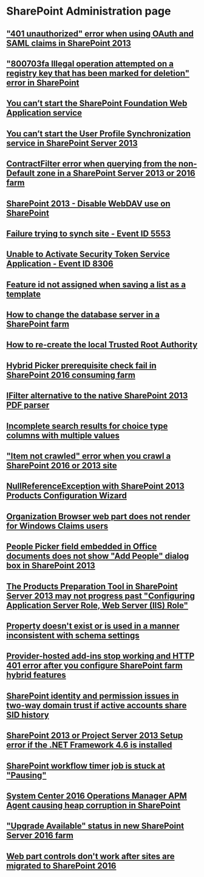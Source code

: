 # SharePoint Administration page

## ["401 unauthorized" error when using OAuth and SAML claims in SharePoint 2013](./401-unauthorized-error-when-using-oauth-and-saml-claims-in-sharepoint-2013.md)

## ["800703fa Illegal operation attempted on a registry key that has been marked for deletion" error in SharePoint](./800703fa-Illegal-operation-error-in-sharepoint.md)

## [You can’t start the SharePoint Foundation Web Application service](./cannot-start-the-sharepoint-foundation-web-application-service.md)

## [You can’t start the User Profile Synchronization service in SharePoint Server 2013](../cannot-start-the-user-profile-synchronization-service-in-sharepoint-2013.md)

## [ContractFilter error when querying from the non-Default zone in a SharePoint Server 2013 or 2016 farm](./contractfilter-error-when-querying-from-the-non-default-zone-in-a-sharepoint-server-farm.md)

## [SharePoint 2013 - Disable WebDAV use on SharePoint](./disable-webdav-use-in-sharepoint-server-2013.md)

## [Failure trying to synch site - Event ID 5553](./event-id-5553-and-failure-trying-to-synch-site.md)

## [Unable to Activate Security Token Service Application - Event ID 8306](./event-id-8306-and-cannot-activate-security-token-service-application.md)

## [Feature id not assigned when saving a list as a template](./feature-id-not-assigned-when-saving-a-list-as-a-template.md)

## [How to change the database server in a SharePoint farm](./how-to-change-the-database-server-in-a-sharepoint-farm.md)

## [How to re-create the local Trusted Root Authority](./how-to-recreate-the-local-trusted-root-authority.md)

## [Hybrid Picker prerequisite check fail in SharePoint 2016 consuming farm](./hybrid-picker-prerequisite-check-fail-in-sharepoint-2016-consuming-farm.md)

## [IFilter alternative to the native SharePoint 2013 PDF parser](./ifilter-alternative-to-the-native-sharepoint-2013-pdf-parser.md)

## [Incomplete search results for choice type columns with multiple values](./incomplete-search-results-for-choice-type-columns-with-multiple-values.md)

## ["Item not crawled" error when you crawl a SharePoint 2016 or 2013 site](./item-not-crawled-when-crawl-a-sharepoint-2016-or-2013-site.md)

## [NullReferenceException with SharePoint 2013 Products Configuration Wizard](./nullreferenceexception-with-sharepoint-2013-configuration-wizard.md)

## [Organization Browser web part does not render for Windows Claims users](./organization-browser-web-part-does-not-render-for-windows-claims-users.md)

## [People Picker field embedded in Office documents does not show "Add People" dialog box in SharePoint 2013](./people-picker-field-embedded-does-not-show-add-people-dialog-box.md)

## [The Products Preparation Tool in SharePoint Server 2013 may not progress past "Configuring Application Server Role, Web Server (IIS) Role"](./products-preparation-tool-in-sharepoint-2013-may-not-progress-past-configuring-application-server-role.md)

## [Property doesn't exist or is used in a manner inconsistent with schema settings](./property-does-not-exist-or-is-used-in-a-manner-inconsistent-with-schema-settings.md)

## [Provider-hosted add-ins stop working and HTTP 401 error after you configure SharePoint farm hybrid features](./provider-hosted-add-ins-stop-working-and-http-401-error-after-configure-sharepoint-farm-hybrid-features.md)

## [SharePoint identity and permission issues in two-way domain trust if active accounts share SID history](./sharepoint-identity-and-permission-issues-in-two-way-domain-trust-if-active-accounts-share-sid-history.md)

## [SharePoint 2013 or Project Server 2013 Setup error if the .NET Framework 4.6 is installed](./sharepoint-server-2013-or-project-server-2013-setup-error-if-the-.net-framework-4.6-is-installed.md)

## [SharePoint workflow timer job is stuck at "Pausing"](./sharepoint-workflow-timer-job-is-stuck-at-pausing.md)

## [System Center 2016 Operations Manager APM Agent causing heap corruption in SharePoint](./system-center-2016-operations-manager-apm-agent-causing-heap-corruption.md)

## ["Upgrade Available" status in new SharePoint Server 2016 farm](./upgrade-available-status-in-new-sharepoint-server-2016-farm.md)

## [Web part controls don't work after sites are migrated to SharePoint 2016](./web-part-controls-do-not-work-after-sites-are-migrated-to-sharepoint-2016.md)
